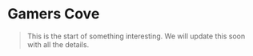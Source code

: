 # Gamers Cove

> This is the start of something interesting. We will update this soon with all the details.
